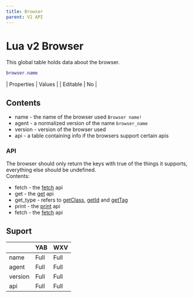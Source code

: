 ```yaml
---
title: Browser
parent: V2 API
---
```

# Lua v2 Browser
This global table holds data about the browser.

```lua
browser.name
```

| Properties | Values |
| Editable   | No     |

## Contents
- name - the name of the browser used `Browser name!`
- agent - a normalized version of the name `browser_name`
- version - version of the browser used
- api - a table containing info if the browsers support certain apis

### API
The browser should only return the keys with true of the things it supports, everything else should be undefined.\
Contents:
- fetch - the [fetch](fetch.md) api
- get - the [get](get.md) api
- get_type - refers to [getClass](getclass.md), [getId](getid.md) and [getTag](gettag.md)
- print - the [print](print.md) api
- fetch - the [fetch](fetch.md) api

## Suport

|         | YAB  | WXV  |
| ------- | ---- | ---- |
| name    | Full | Full |
| agent   | Full | Full |
| version | Full | Full |
| api     | Full | Full |